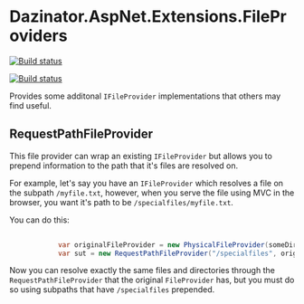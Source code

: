 # Dazinator.AspNet.Extensions.FileProviders

[![Build status](https://ci.appveyor.com/api/projects/status/v6w8sn7feb01iypn/branch/master?svg=true)](https://ci.appveyor.com/project/dazinator/dazinator-aspnet-extensions-fileproviders/branch/master)

[![Build status](https://ci.appveyor.com/api/projects/status/v6w8sn7feb01iypn?svg=true)](https://ci.appveyor.com/project/dazinator/dazinator-aspnet-extensions-fileproviders)


Provides some additonal `IFileProvider` implementations that others may find useful.


## RequestPathFileProvider 

This file provider can wrap an existing `IFileProvider` but allows you to prepend information to the path that it's files are resolved on.

For example, let's say you have an `IFileProvider` which resolves a file on the subpath `/myfile.txt`, however, when you serve the file using MVC in the browser, you want it's path to be `/specialfiles/myfile.txt`. 

You can do this:

```csharp
          
            var originalFileProvider = new PhysicalFileProvider(someDir);
            var sut = new RequestPathFileProvider("/specialfiles", originalFileProvider);

```

Now you can resolve exactly the same files and directories through the `RequestPathFileProvider` that the original `FileProvider` has, but you must do so using subpaths that have `/specialfiles` prepended.
